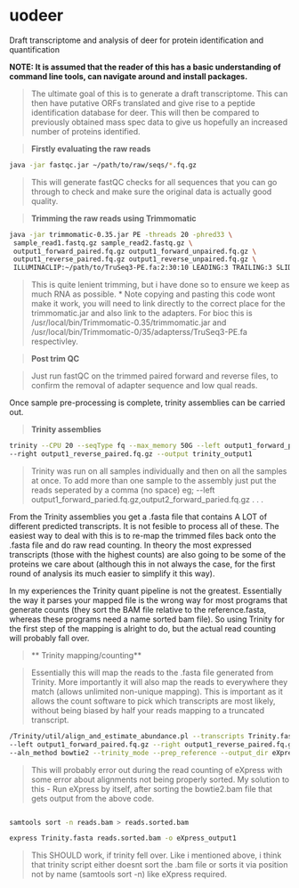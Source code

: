 # uodeer
Draft transcriptome and analysis of deer for protein identification and quantification

**NOTE: It is assumed that the reader of this has a basic understanding of command line tools, can navigate around and install packages.**

>The ultimate goal of this is to generate a draft transcriptome. This can then have putative ORFs translated and give rise to a peptide identification database for deer. This will then be compared to previously obtained mass spec data to give us hopefully an increased number of proteins identified.

>**Firstly evaluating the raw reads**

```bash
java -jar fastqc.jar ~/path/to/raw/seqs/*.fq.gz 

```

>This will generate fastQC checks for all sequences that you can go through to check and make sure the original data is actually good quality.

>**Trimming the raw reads using Trimmomatic**

```bash
java -jar trimmomatic-0.35.jar PE -threads 20 -phred33 \
 sample_read1.fastq.gz sample_read2.fastq.gz \
 output1_forward_paired.fq.gz output1_forward_unpaired.fq.gz \
 output1_reverse_paired.fq.gz output1_reverse_unpaired.fq.gz \
 ILLUMINACLIP:~/path/to/TruSeq3-PE.fa:2:30:10 LEADING:3 TRAILING:3 SLIDINGWINDOW:4:15 MINLEN:20

```

>This is quite lenient trimming, but i have done so to ensure we keep as much RNA as possible. * Note copying and pasting this code wont make it work, you will need to link directly to the correct place for the trimmomatic.jar and also link to the adapters. For bioc this is /usr/local/bin/Trimmomatic-0.35/trimmomatic.jar and /usr/local/bin/Trimmomatic-0/35/adapterss/TruSeq3-PE.fa respectivley.

>**Post trim QC**

>Just run fastQC on the trimmed paired forward and reverse files, to confirm the removal of adapter sequence and low qual reads.

Once sample pre-processing is complete, trinity assemblies can be carried out.

>**Trinity assemblies**

```bash
trinity --CPU 20 --seqType fq --max_memory 50G --left output1_forward_paired.fq.gz \
--right output1_reverse_paired.fq.gz --output trinity_output1

```

>Trinity was run on all samples individually and then on all the samples at once. To add more than one sample to the assembly just put the reads seperated by a comma (no space) eg; --left output1_forward_paried.fq.gz,output2_forward_paried.fq.gz . . .

From the Trinity assemblies you get a .fasta file that contains A LOT of different predicted transcripts. It is not fesible to process all of these. The easiest way to deal with this is to re-map the trimmed files back onto the .fasta file and do raw read counting. In theory the most expressed transcripts (those with the highest counts) are also going to be some of the proteins we care about (although this in not always the case, for the first round of analysis its much easier to simplify it this way).

In my experiences the Trinity quant pipeline is not the greatest. Essentially the way it parses your mapped file is the wrong way for most programs that generate counts (they sort the BAM file relative to the reference.fasta, whereas these programs need a name sorted bam file). So using Trinity for the first step of the mapping is alright to do, but the actual read counting will probably fall over.

>** Trinity mapping/counting**

>Essentially this will map the reads to the .fasta file generated from Trinity. More importantly it will also map the reads to everywhere they match (allows unlimited non-unique mapping). This is important as it allows the count software to pick which transcripts are most likely, without being biased by half your reads mapping to a truncated transcript.

```bash
/Trinity/util/align_and_estimate_abundance.pl --transcripts Trinity.fasta --seqType fq \
--left output1_forward_paired.fq.gz --right output1_reverse_paired.fq.gz --est_method eXpress \
--aln_method bowtie2 --trinity_mode --prep_reference --output_dir eXpress_output

```

>This will probably error out during the read counting of eXpress with some error about alignments not being properly sorted. My solution to this - Run eXpress by itself, after sorting the bowtie2.bam file that gets output from the above code.

```bash

samtools sort -n reads.bam > reads.sorted.bam

express Trinity.fasta reads.sorted.bam -o eXpress_output1

```

>This SHOULD work, if trinity fell over. Like i mentioned above, i think that trinity script either doesnt sort the .bam file or sorts it via position not by name (samtools sort -n) like eXpress required.








